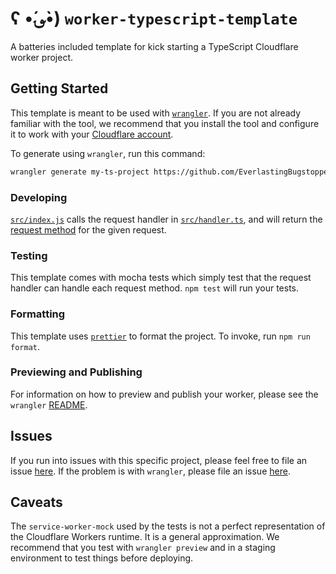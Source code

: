 # ʕ •́؈•̀) `worker-typescript-template`

A batteries included template for kick starting a TypeScript Cloudflare worker project.

## Getting Started

This template is meant to be used with [`wrangler`](https://github.com/cloudflare/wrangler). If you are not already familiar with the tool, we recommend that you install the tool and configure it to work with your [Cloudflare account](https://dash.cloudflare.com).

To generate using `wrangler`, run this command:

```bash
wrangler generate my-ts-project https://github.com/EverlastingBugstopper/worker-typescript-template
```

### Developing

[`src/index.js`](https://github.com/EverlastingBugstopper/worker-typescript-template/blob/master/src/index.ts) calls the request handler in [`src/handler.ts`](https://github.com/EverlastingBugstopper/worker-typescript-template/blob/master/src/handler.ts), and will return the [request method](https://developer.mozilla.org/en-US/docs/Web/API/Request/method) for the given request.

### Testing

This template comes with mocha tests which simply test that the request handler can handle each request method. `npm test` will run your tests.

### Formatting

This template uses [`prettier`](https://prettier.io/) to format the project. To invoke, run `npm run format`.

### Previewing and Publishing

For information on how to preview and publish your worker, please see the `wrangler` [README](https://github.com/cloudflare/wrangler#%EF%B8%8F--publish).

## Issues

If you run into issues with this specific project, please feel free to file an issue [here](https://github.com/EverlastingBugstopper/worker-typescript-template/issues). If the problem is with `wrangler`, please file an issue [here](https://github.com/cloudflare/wrangler/issues).

## Caveats

The `service-worker-mock` used by the tests is not a perfect representation of the Cloudflare Workers runtime. It is a general approximation. We recommend that you test with `wrangler preview` and in a staging environment to test things before deploying.
